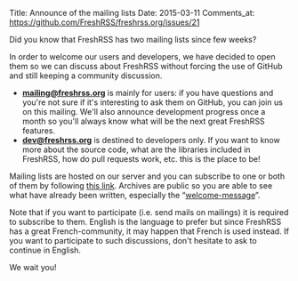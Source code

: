 Title: Announce of the mailing lists
Date: 2015-03-11
Comments_at: https://github.com/FreshRSS/freshrss.org/issues/21

Did you know that FreshRSS has two mailing lists since few weeks?

In order to welcome our users and developers, we have decided to open them so we can discuss about FreshRSS without forcing the use of GitHub and still keeping a community discussion.

- **mailing@freshrss.org** is mainly for users: if you have questions and you're not sure if it's interesting to ask them on GitHub, you can join us on this mailing. We'll also announce development progress once a month so you'll always know what will be the next great FreshRSS features.
- **dev@freshrss.org** is destined to developers only. If you want to know more about the source code, what are the libraries included in FreshRSS, how do pull requests work, etc. this is the place to be!

Mailing lists are hosted on our server and you can subscribe to one or both of them by following [this link](https://freshrss.org/mailman/listinfo). Archives are public so you are able to see what have already been written, especially the “[welcome-message](http://freshrss.org/pipermail/mailing/2015-March/000015.html)”.

Note that if you want to participate (i.e. send mails on mailings) it is required to subscribe to them. English is the language to prefer but since FreshRSS has a great French-community, it may happen that French is used instead. If you want to participate to such discussions, don't hesitate to ask to continue in English.

We wait you!
